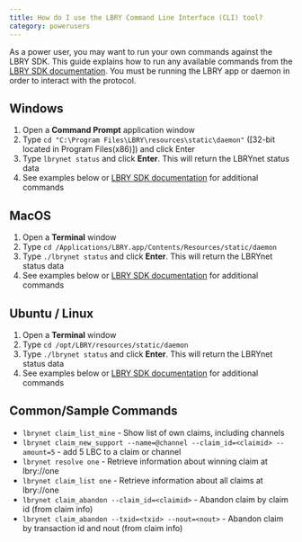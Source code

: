```yaml
---
title: How do I use the LBRY Command Line Interface (CLI) tool?
category: powerusers
---
```


As a power user, you may want to run your own commands against the LBRY SDK. This guide explains how to run any available commands from the [LBRY SDK documentation](https://lbry.tech/api/sdk). You must be running the LBRY app or daemon in order to interact with the protocol. 

## Windows
1. Open a **Command Prompt** application window
1. Type `cd "C:\Program Files\LBRY\resources\static\daemon"` ([32-bit located in Program Files(x86)]) and click Enter
1. Type `lbrynet status` and click **Enter**. This will return the LBRYnet status data
1. See examples below or [LBRY SDK documentation](https://lbry.tech/api/sdk) for additional commands

## MacOS
1. Open a **Terminal** window
1. Type `cd /Applications/LBRY.app/Contents/Resources/static/daemon`
1. Type `./lbrynet status`  and click **Enter**. This will return the LBRYnet status data
1. See examples below or [LBRY SDK documentation](https://lbry.tech/api/sdk) for additional commands

## Ubuntu / Linux 
1. Open a **Terminal** window
1. Type `cd /opt/LBRY/resources/static/daemon`
1. Type `./lbrynet status`  and click **Enter**. This will return the LBRYnet status data
1. See examples below or [LBRY SDK documentation](https://lbry.tech/api/sdk) for additional commands

## Common/Sample Commands
- `lbrynet claim_list_mine` - Show list of own claims, including channels
- `lbrynet claim_new_support --name=@channel --claim_id=<claimid> --amount=5` - add 5 LBC to a claim or channel
- `lbrynet resolve one` - Retrieve information about winning claim at lbry://one
- `lbrynet claim_list one` - Retrieve information about all claims at lbry://one
- `lbrynet claim_abandon --claim_id=<claimid>` - Abandon claim by claim id (from claim info)
- `lbrynet claim_abandon --txid=<txid> --nout=<nout>` - Abandon claim by transaction id and nout (from claim info)
